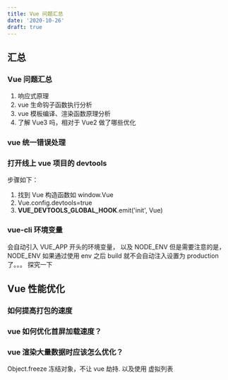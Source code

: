 ```yaml
---
title: Vue 问题汇总
date: '2020-10-26'
draft: true
---
```


## 汇总

### Vue 问题汇总

1. 响应式原理
2. vue 生命钩子函数执行分析
3. vue 模板编译、渲染函数原理分析
4. 了解 Vue3 吗，相对于 Vue2 做了哪些优化

### vue 统一错误处理

### 打开线上 vue 项目的 devtools

步骤如下：

1. 找到 Vue 构造函数如 window.Vue
2. Vue.config.devtools=true
3. **VUE_DEVTOOLS_GLOBAL_HOOK**.emit('init', Vue)

### vue-cli 环境变量

会自动引入 VUE_APP 开头的环境变量， 以及 NODE_ENV 但是需要注意的是，NODE_ENV 如果通过使用 env 之后 build 就不会自动注入设置为 production 了。。。 探究一下

## Vue 性能优化

### 如何提高打包的速度

### vue 如何优化首屏加载速度？

### vue 渲染大量数据时应该怎么优化？

Object.freeze 冻结对象，不让 vue 劫持. 以及使用 虚拟列表

